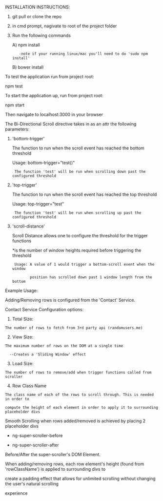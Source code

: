 INSTALLATION INSTRUCTIONS:

1) git pull or clone the repo

2) in cmd prompt, nagivate to root of the project folder

3) Run the following commands

      A) npm install
      
          -note if your running linux/mac you'll need to do 'sudo npm install'
          
      B) bower install
      
To test the application run from project root:

npm test

To start the application up, run from project root:

npm start

  Then navigate to localhost:3000 in your browser
  

The Bi-Directional Scroll directive takes in as an attr the following parameters:

1) 'bottom-trigger'

      The function to run when the scroll event has reached the bottom threshold
      
      Usage: bottom-trigger="test()"
      
        The function 'test' will be run when scrolling down past the configured threshold

2) 'top-trigger'

      The function to run when the scroll event has reached the top threshold
      
      Usage: top-trigger="test"
      
        The function 'test' will be run when scrolling up past the configured threshold

3) 'scroll-distance'

    Scroll Distance allows one to configure the threshold for the trigger functions
    
      *is the number of window heights required before triggering the threshold
    
        Usage: A value of 1 would trigger a bottom-scroll event when the window 
    
               position has scrolled down past 1 window length from the bottom
               
Example Usage: 

<div ng-super-scroller bottom-trigger="test()" top-trigger="test()" scroll-distance="5"></div>


Adding/Removing rows is configured from the 'Contact' Service.

Contact Service Configuration options:

  1. Total Size:

    The number of rows to fetch from 3rd party api (randomusers.me)
    
  2. View Size:

    The maximum number of rows on the DOM at a single time 

      --Creates a 'Sliding Window' effect
  
  3. Load Size:
  
    The number of rows to remove/add when trigger functions called from scroller
    
  4. Row Class Name
  
    The class name of each of the rows to scroll through. This is needed in order to 

    compute the height of each element in order to apply it to surrounding placeholder divs
    
Smooth Scrolling when rows added/removed is achieved by placing 2 placeholder divs 

  - ng-super-scroller-before

  - ng-super-scroller-after

  Before/After the super-scroller's DOM Element.
  

  When adding/removing rows, each row element's height (found from 'rowClassName') is applied to surrounding divs to 
  
  create a padding effect that allows for unlimited scrolling without changing the user's natural scrolling 

  experience
